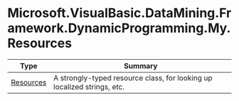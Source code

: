﻿
# Microsoft.VisualBasic.DataMining.Framework.DynamicProgramming.My.Resources

|Type|Summary|
|----|-------|
|[Resources](./Resources.md)|A strongly-typed resource class, for looking up localized strings, etc.|

